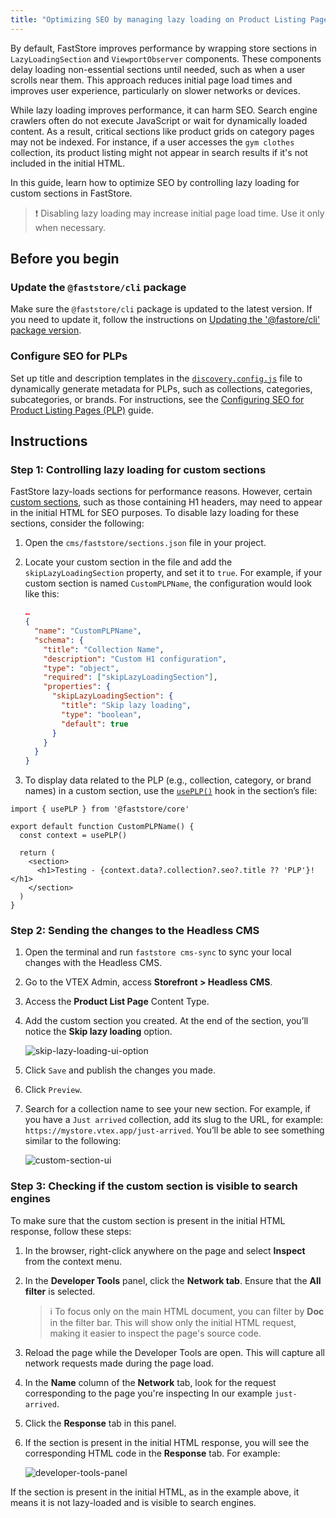 ```yaml
---
title: "Optimizing SEO by managing lazy loading on Product Listing Pages (PLPs)"
---
```


By default, FastStore improves performance by wrapping store sections in `LazyLoadingSection` and `ViewportObserver` components. These components delay loading non-essential sections until needed, such as when a user scrolls near them. This approach reduces initial page load times and improves user experience, particularly on slower networks or devices.

While lazy loading improves performance, it can harm SEO. Search engine crawlers often do not execute JavaScript or wait for dynamically loaded content. As a result, critical sections like product grids on category pages may not be indexed. For instance, if a user accesses the `gym clothes` collection, its product listing might not appear in search results if it's not included in the initial HTML.

In this guide, learn how to optimize SEO by controlling lazy loading for custom sections in FastStore.

> ❗ Disabling lazy loading may increase initial page load time. Use it only when necessary.

## Before you begin

<Steps>

### Update the `@faststore/cli` package

Make sure the `@faststore/cli` package is updated to the latest version. If you need to update it, follow the instructions on [Updating the '@fastore/cli' package version](https://developers.vtex.com/docs/guides/faststore/project-structure-updating-the-cli-package-version).

### Configure SEO for PLPs

Set up title and description templates in the [`discovery.config.js`](https://developers.vtex.com/docs/guides/faststore/project-structure-config-options) file to dynamically generate metadata for PLPs, such as collections, categories, subcategories, or brands.
For instructions, see the [Configuring SEO for Product Listing Pages (PLP)](https://developers.vtex.com/docs/guides/faststore/managing-performance-configuring-seo-for-plp) guide.

</Steps>

## Instructions

### Step 1: Controlling lazy loading for custom sections

FastStore lazy-loads sections for performance reasons. However, certain [custom sections](https://developers.vtex.com/docs/guides/faststore/building-sections-creating-a-new-section), such as those containing H1 headers, may need to appear in the initial HTML for SEO purposes. To disable lazy loading for these sections, consider the following:

1. Open the `cms/faststore/sections.json` file in your project.
2. Locate your custom section in the file and add the `skipLazyLoadingSection` property, and set it to `true`. For example, if your custom section is named `CustomPLPName`, the configuration would look like this:

   ```sections.json
   …
   {
     "name": "CustomPLPName",
     "schema": {
       "title": "Collection Name",
       "description": "Custom H1 configuration",
       "type": "object",
       "required": ["skipLazyLoadingSection"],
       "properties": {
         "skipLazyLoadingSection": {
           "title": "Skip lazy loading",
           "type": "boolean",
           "default": true
         }
       }
     }
   }
   ```

3. To display data related to the PLP (e.g., collection, category, or brand names) in a custom section, use the [`usePLP()`](https://developers.vtex.com/docs/guides/faststore/api-extensions-consuming-api-extensions#consuming-api-extensions-data-from-custom-sections) hook in the section’s file:

```CallToAction.tsx
import { usePLP } from '@faststore/core'

export default function CustomPLPName() {
  const context = usePLP()

  return (
    <section>
      <h1>Testing - {context.data?.collection?.seo?.title ?? 'PLP'}!</h1>
    </section>
  )
}

```

### Step 2: Sending the changes to the Headless CMS

1. Open the terminal and run `faststore cms-sync` to sync your local changes with the Headless CMS.
2. Go to the VTEX Admin, access **Storefront > Headless CMS**.
3. Access the **Product List Page** Content Type.
4. Add the custom section you created. At the end of the section, you’ll notice the **Skip lazy loading** option.

   ![skip-lazy-loading-ui-option](https://vtexhelp.vtexassets.com/assets/docs/src/skip-lazy-loading-option___32bda38cafbf728774a30ad9ada8be01.png)

5. Click `Save` and publish the changes you made.
6. Click `Preview`.
7. Search for a collection name to see your new section. For example, if you have a `Just arrived` collection, add its slug to the URL, for example: `https://mystore.vtex.app/just-arrived`. You’ll be able to see something similar to the following:

   ![custom-section-ui](https://vtexhelp.vtexassets.com/assets/docs/src/custom-section___48bf7d70d678b4fb4ddae39aa0cf14cb.png)

### Step 3: Checking if the custom section is visible to search engines

To make sure that the custom section is present in the initial HTML response, follow these steps:

1. In the browser, right-click anywhere on the page and select **Inspect** from the context menu.
2. In the **Developer Tools** panel, click the **Network tab**. Ensure that the **All filter** is selected.

   > ℹ To focus only on the main HTML document, you can filter by **Doc** in the filter bar. This will show only the initial HTML request, making it easier to inspect the page's source code.

3. Reload the page while the Developer Tools are open. This will capture all network requests made during the page load.
4. In the **Name** column of the **Network** tab, look for the request corresponding to the page you're inspecting In our example `just-arrived`.
5. Click the **Response** tab in this panel.
6. If the section is present in the initial HTML response, you will see the corresponding HTML code in the **Response** tab. For example:

   ![developer-tools-panel](https://vtexhelp.vtexassets.com/assets/docs/src/developer-tools-panel___9240a6f4b36ce8151f6d346e78674f2b.png)

If the section is present in the initial HTML, as in the example above, it means it is not lazy-loaded and is visible to search engines.
